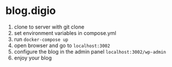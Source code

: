 # blog.digio
1. clone to server with git clone
2. set environment variables in compose.yml
3. run `docker-compose up`
4. open browser and go to `localhost:3002`
5. configure the blog in the admin panel `localhost:3002/wp-admin`
6. enjoy your blog
